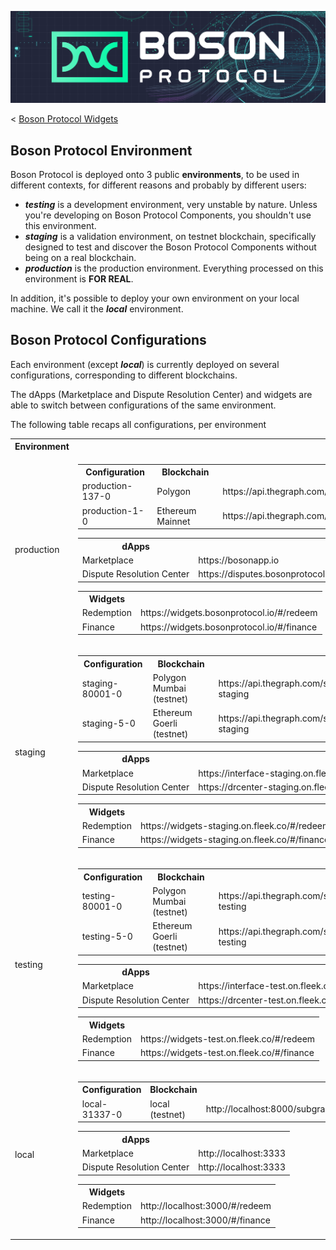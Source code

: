 [![banner](./assets/banner.png)](https://bosonprotocol.io)

< [Boson Protocol Widgets](../README.md)

## Boson Protocol Environment

Boson Protocol is deployed onto 3 public **environments**, to be used in different contexts, for different reasons and probably by different users:
 - ***testing*** is a development environment, very unstable by nature. Unless you're developing on Boson Protocol Components, you shouldn't use this environment.
 - ***staging*** is a validation environment, on testnet blockchain, specifically designed to test and discover the Boson Protocol Components without being on a real blockchain.
 - ***production*** is the production environment. Everything processed on this environment is **FOR REAL**.

In addition, it's possible to deploy your own environment on your local machine. We call it the ***local*** environment.

## Boson Protocol Configurations

Each environment (except ***local***) is currently deployed on several configurations, corresponding to different blockchains.

The dApps (Marketplace and Dispute Resolution Center) and widgets are able to switch between configurations of the same environment.

The following table recaps all configurations, per environment

<table>
<tr><th>Environment</th><th></th></tr>
<tr><td>production</td><td>
<table>
<tr><th>Configuration</th><th>Blockchain</th><th>Subgraph</th></tr>
<tr><td>production-137-0	</td><td>Polygon</td><td>https://api.thegraph.com/subgraphs/name/bosonprotocol/polygon</td></tr>
<tr><td>production-1-0	</td><td>Ethereum Mainnet</td><td>https://api.thegraph.com/subgraphs/name/bosonprotocol/ethereum</td></tr>
</table>
<table>
<tr><th>dApps</th><th></th></tr>
<tr><td>Marketplace</td><td>https://bosonapp.io</td></tr>
<tr><td>Dispute Resolution Center</td><td>https://disputes.bosonprotocol.io</td></tr>
</table>
<table>
<tr><th>Widgets</th><th></th></tr>
<tr><td>Redemption</td><td>https://widgets.bosonprotocol.io/#/redeem</td></tr>
<tr><td>Finance</td><td>https://widgets.bosonprotocol.io/#/finance</td></tr></table>
</td></tr>
<tr><td>staging</td><td>
<table>
<tr><th>Configuration</th><th>Blockchain</th><th>Subgraph</th></tr>
<tr><td>staging-80001-0	</td><td>Polygon Mumbai (testnet)</td><td>https://api.thegraph.com/subgraphs/name/bosonprotocol/mumbai-staging</td></tr>
<tr><td>staging-5-0	</td><td>Ethereum Goerli (testnet)</td><td>https://api.thegraph.com/subgraphs/name/bosonprotocol/goerli-staging</td></tr>
</table>
<table>
<tr><th>dApps</th><th></th></tr>
<tr><td>Marketplace</td><td>https://interface-staging.on.fleek.co</td></tr>
<tr><td>Dispute Resolution Center</td><td>https://drcenter-staging.on.fleek.co/</td></tr>
</table>
<table>
<tr><th>Widgets</th><th></th></tr>
<tr><td>Redemption</td><td>https://widgets-staging.on.fleek.co/#/redeem</td></tr>
<tr><td>Finance</td><td>https://widgets-staging.on.fleek.co/#/finance</td></tr></table>
</td></tr>
<tr><td>testing</td><td>
<table>
<tr><th>Configuration</th><th>Blockchain</th><th>Subgraph</th></tr>
<tr><td>testing-80001-0</td><td>Polygon Mumbai (testnet)</td><td>https://api.thegraph.com/subgraphs/name/bosonprotocol/mumbai-testing</td></tr>
<tr><td>testing-5-0	</td><td>Ethereum Goerli (testnet)</td><td>https://api.thegraph.com/subgraphs/name/bosonprotocol/goerli-testing</td></tr>
</table>
<table>
<tr><th>dApps</th><th></th></tr>
<tr><td>Marketplace</td><td>https://interface-test.on.fleek.co</td></tr>
<tr><td>Dispute Resolution Center</td><td>https://drcenter-test.on.fleek.co/</td></tr>
</table>
<table>
<tr><th>Widgets</th><th></th></tr>
<tr><td>Redemption</td><td>https://widgets-test.on.fleek.co/#/redeem</td></tr>
<tr><td>Finance</td><td>https://widgets-test.on.fleek.co/#/finance</td></tr></table>
</td></tr>
<tr><td>local</td><td>
<table>
<tr><th>Configuration</th><th>Blockchain</th><th>Subgraph</th></tr>
<tr><td>local-31337-0	</td><td>local (testnet)</td><td>http://localhost:8000/subgraphs/name/boson/corecomponents/graphql</td></tr>
</table>
<table>
<tr><th>dApps</th><th></th></tr>
<tr><td>Marketplace</td><td>http://localhost:3333</td></tr>
<tr><td>Dispute Resolution Center</td><td>http://localhost:3333</td></tr>
</table>
<table>
<tr><th>Widgets</th><th></th></tr>
<tr><td>Redemption</td><td>http://localhost:3000/#/redeem</td></tr>
<tr><td>Finance</td><td>http://localhost:3000/#/finance</td></tr></table>
</td></tr>
</table>
